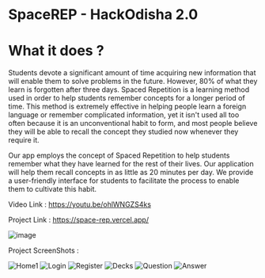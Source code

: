 # SpaceREP - HackOdisha 2.0

# What it does ?

Students devote a significant amount of time acquiring new information that will enable them to solve problems in the future. However, 80% of what they learn is forgotten after three days. Spaced Repetition is a learning method used in order to help students remember concepts for a longer period of time. This method is extremely effective in helping people learn a foreign language or remember complicated information, yet it isn't used all too often because it is an unconventional habit to form, and most people believe they will be able to recall the concept they studied now whenever they require it.

Our app employs the concept of Spaced Repetition to help students remember what they have learned for the rest of their lives. Our application will help them recall concepts in as little as 20 minutes per day. We provide a user-friendly interface for students to facilitate the process to enable them to cultivate this habit.

Video Link : https://youtu.be/ohlWNGZS4ks

Project Link : https://space-rep.vercel.app/

![image](https://user-images.githubusercontent.com/90172285/189532661-4eb7a403-4117-49e8-ba49-107f33105456.png)


Project ScreenShots :

![Home1](https://user-images.githubusercontent.com/90172285/189532501-02bae237-7bd8-4b5f-a1cd-9c2c69f1d61c.png)
![Login](https://user-images.githubusercontent.com/90172285/189532508-91a33dc3-4942-4c56-a0c5-564a91373b10.png)
![Register](https://user-images.githubusercontent.com/90172285/189532509-4c6ec6ce-254c-4237-b9bd-0c0f299d2f3f.png)
![Decks](https://user-images.githubusercontent.com/90172285/189532623-9593ac75-b35e-4220-bd54-d0afa20e80bc.png)
![Question](https://user-images.githubusercontent.com/90172285/189532536-e6649533-cfc9-4f33-9f94-fa289ba5ec1c.png)
![Answer](https://user-images.githubusercontent.com/90172285/189532543-3fd33ce6-e698-4785-8487-a489d4ad5a62.png)
